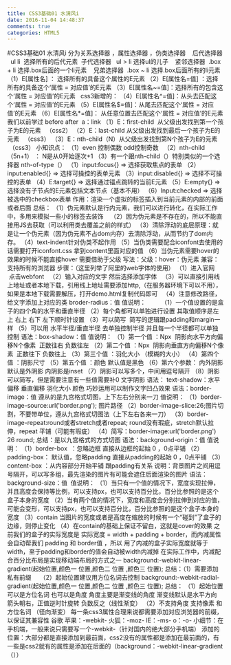 ```yaml
---
title: CSS3基础01 水清风i
date: 2016-11-04 14:48:37
comments: true
categories: HTML5
---
```


#CSS3基础01 水清风i
分为关系选择器 ，属性选择器 ，伪类选择器
   后代选择器   ul li  选择所有的后代元素
 子代选择器   ul > li 选择ul的儿子
   紧邻选择器  .box + li 选择.box后面的一个li元素
   兄弟选择器  .box ~ li 选择.box后面所有的li元素
（1）E[属性名] ： 选择所有的具备这个属性的E元素
（2）E[属性名=值] ：选择所有的具备这个‘属性 = 对应值’的E元素
（3）E[属性名~=值]：选择所有的包含这个‘属性 = 对应值’的E元素
  css3新增的：
（4）E[属性名^=值]：从头去匹配这个‘属性 = 对应值’的E元素
（5）E[属性名$=值]：从尾去匹配这个‘属性 = 对应值’的E元素
（6）E[属性名*=值]： 从任意位置去匹配这个‘属性 = 对应值’的E元素
我们以前学过 before after  a：link 
（1）E：first-child  从父级出发找到第一个孩子为E的元素   （css2）
（2）E：last-child 从父级出发找到最后一个孩子为E的元素   （css3）
（3）E：nth-child（N）从父级出发找到第N个孩子为E的元素  （css3）
小知识点：
（1）even 控制偶数 odd控制奇数  
（2）nth-child（5n+1） ： N是从0开始逐次+1
（3）有一个跟nth-child（）特别类似的一个选择器 nth-of-type（）
（1）input:focus{} => 选择获取焦点的表单
（2）input:enabled{} => 选择可操控的表单元素
（3）input:disabled{} => 选择不可操控的表单
（4）E:target{} => 选择通过锚点跳转的当前E元素 
（5）E:empty{} => 选择没有子节点的E元素包括文本节点（基本不用）
（6）Input:checked => 选择被选中的checkbox表单
作用：渲染一个虚拟的标签插入到当前元素的内部的前面或者后面
总结：
（1）伪元素默认是行内元素，我们可以进行转化，在实际工作中，多用来模拟一些小的标签去装饰
   （2）因为伪元素是不存在的，所以不能直接用JS去获取（可以利用类去覆盖之前的样式）
（3）清除浮动的底层原理：就是让一个伪元素（因为伪元素不占dom内存）去清除浮动，从而节约了dom内存。
（4）text-indent针对伪类不起作用
（5）当伪类需要配合iconfont去使用的话需要打开iconfont.css 拿到content里面对应的值
（6）当伪元素需要hover的效果的时候不能直接hover 需要借助于父级 写法：父级：hover：伪元素
兼容：支持所有的浏览器
步骤：（这里列举了阿里的web字体的使用）
（1）进入官网  点击webfont
 
（2）输入对应的文字 然后选择添加字体
 
（3）可以直接引用线上地址或者本地下载，引用线上地址需要添加http,（在服务器环境下可以不用），如果是本地下载需要解压，打开demo.html复制代码即可
 
（4）注意修改路径，给文字添加上对应的类
broder-radius：值
值说明：
 
 
 
 
（1）一个值设置的是盒子的四个角的水平和垂直半径
（2）每个角都可以单独进行设置 其取值顺序是左上 右上 右下 左下顺时针设置
（3）可以简写  简写的逻辑跟padding和margin一样
（5）可以用 水平半径/垂直半径 去单独控制半径 并且每一个半径都可以单独控制
语法：box-shadow：值
值说明：
（1）第一个值 ：Npx  阴影向水平方向偏移N个像素  正数往右 负数往左
（2）第二个值 ：Npx  阴影向垂直方向偏移N个像素  正数往下 负数往上
（3）第三个值 ：羽化大小 （模糊的大小）
（4）第四个值 ：阴影尺寸
（5）第五个值 ：颜色 默认值是黑色
（6）第六个参数： 内外阴影 默认是外阴影 内阴影是inset
（7）阴影可以写多个，中间用逗号隔开
（8）阴影可以简写，但是需要注意有一些值需要补0
文字阴影
语法： text-shadow：水平偏移 垂直偏移 羽化大小 颜色
巧妙运用可以制作文字凹凸效果
语法：border-image：值
遵从的是九宫格式切图，上下左右分别来一刀
值说明：
（1）border-image-source:url('border.png'); 图片路径
（2）border-image-slice:26;图片切割，不要带单位，遵从九宫格式切图法（上下左右各来一刀）
（3）border-image-repeat:round或者stretch或者repeat; round没有瑕疵，stretch默认拉伸，repeat 平铺（可能有瑕疵）
（4）简写：border-image:url('border.png') 26 round;
总结：是以九宫格式的方式切图
语法：background-origin：值
值说明：
（1）border-box  ：忽略边框 直接从边框的起始 0 ，0点平铺
（2）padding-box： 默认值，忽略padding 直接从padding的起始 0 ，0点平铺
（3）content-box ：从内容部分开始平铺 跟padding有关系
说明：背景图片之间用逗号隔开，可以写多组，最先渲染的图片有可能会遮住后面渲染的图片
语法：background-size：值
 值说明：
（1）当只有一个值的情况下，宽度实现拉伸，并且高度会保持等比例，可以支持px，也可以支持百分比，百分比参照的是这个盒子本身的宽度
（2）当有两个值的情况下，宽度和高度会分别拉伸到对应的值，可能会变形，可以支持px，也可以支持百分比，百分比参照的是这个盒子本身的宽度
（3）contain 当图片的宽度或者是高度在缩放的时候有一个“碰到”了盒子的边缘，则停止变化
（4）在contain的基础上保证不留白，这就是cover的效果
之前我们的盒子的实际宽度是 实际宽度 = width + padding + border，而内减属性会自动帮我们 padding 和 border值 ，所以 用了内减的盒子实际宽度就等于width，至于padding和border的值会自动被width内减掉
在实际工作中，内减配合百分比布局是实现移动端布局的方式之一
background:-webkit-linear-gradient(起始位置,颜色一 位置,颜色二 位置 ,颜色三 位置);
总结：（1）需要添加私有前缀
    （2）起始位置建议用方位名词去控制
background:-webkit-radial-gradient(起始位置,颜色一 位置,颜色二 位置 ,颜色三 位置);
总结：
（1）起始位置可以是方位名词 也可以是角度 角度主要是渐变线的角度 渐变线默认是水平方向 箭头朝右，正值逆时针旋转 负数反之（线性渐变）
（2）不支持角度 支持像素 和方位名词 （径向渐变）
每一条css3属性合理来说都需要添加对应浏览器的前缀，以保证其兼容性
谷歌 苹果：-webkit-
火狐：-moz-
IE：-ms-
o：-o-
小细节：在手机端，一般来说只需要写一个-webkit-（针对国内的绝大部分手机端）
添加的位置：大部分都是直接添加到最前面，css2没有的属性都是添加在最前面的，有一些是css2就有的属性是添加在后面的（background：-webkit-linear-gradient（））
 

